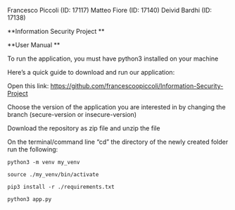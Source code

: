 Francesco  Piccoli (ID: 17117)
Matteo Fiore (ID: 17140)
Deivid Bardhi (ID: 17138) 

**Information Security Project
**

**User Manual
**

To run the application, you must have python3 installed on your machine

Here’s a quick guide to download and run our application:

Open this link: https://github.com/francescoopiccoli/Information-Security-Project

Choose the version of the application you are interested in by changing the branch (secure-version or insecure-version)

Download the repository as zip file and unzip the file

On the terminal/command line “cd” the directory of the newly created folder run the following:
	
	python3 -m venv my_venv

	source ./my_venv/bin/activate

	pip3 install -r ./requirements.txt

	python3 app.py 


